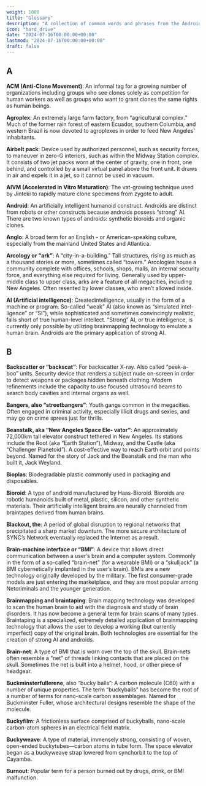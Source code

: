 ```yaml
---
weight: 1000
title: "Glossary"
description: "A collection of common words and phrases from the Android Universe"
icon: "hard_drive"
date: "2024-07-16T00:00:00+00:00"
lastmod: "2024-07-16T00:00:00+00:00"
draft: false
---
```

## A

**ACM (Anti-Clone Movement)**: An informal tag for a growing number of organizations including groups who see clones solely as competition for human workers as well as groups who want to grant clones the same rights as human beings.

**Agroplex**: An extremely large farm factory, from “agricultural complex.” Much of the former rain forest of eastern Ecuador, southern Columbia, and western Brazil is now devoted to agroplexes in order to feed New Angeles’ inhabitants.

**Airbelt pack**: Device used by authorized personnel, such as security forces, to maneuver in zero-G interiors, such as within the Midway Station complex. It consists of two jet packs worn at the center of gravity, one in front, one behind, and controlled by a small virtual panel above the front unit. It draws in air and expels it in a jet, so it cannot be used in vacuum.

**AIVM (Accelerated in Vitro Maturation)**: The vat-growing technique used by Jinteki to rapidly mature clone specimens from zygote to adult.

**Android**: An artificially intelligent humanoid construct. Androids are distinct from robots or other constructs because androids possess “strong” AI. There are two known types of androids: synthetic bioroids and organic clones.

**Anglo**: A broad term for an English - or American-speaking culture, especially from the mainland United States and Atlantica.

**Arcology or “ark”**: A “city-in-a-building.” Tall structures, rising as much as a thousand stories or more, sometimes called “towers.” Arcologies house a community complete with offices, schools, shops, malls, an internal security force, and everything else required for living. Generally used by upper-middle class to upper class, arks are a feature of all megacities, including New Angeles. Often resented by lower classes, who aren’t allowed inside.

 **AI (Artificial intelligence)**: Createdintelligence, usually in the form of a machine or program. So-called “weak” AI (also known as “simulated intel-ligence” or “SI”), while sophisticated and sometimes convincingly realistic, falls short of true human-level intellect. “Strong” AI, or true intelligence, is currently only possible by utilizing brainmapping technology to emulate a human brain. Androids are the primary application of strong AI.

## B

**Backscatter or “backscat”**: For backscatter X-ray. Also called “peek-a-boo” units. Security device that renders a subject nude on-screen in order to detect weapons or packages hidden beneath clothing. Modern refinements include the capacity to use focused ultrasound beams to search body cavities and internal organs as well. 

**Bangers, also “streetbangers”**: Youth gangs common in the megacities. Often engaged in criminal activity, especially illicit drugs and sexies, and may go on crime sprees just for thrills.

**Beanstalk, aka “New Angeles Space Ele-
vator”**: An approximately 72,000km tall elevator construct tethered in New Angeles. Its stations include the Root (aka “Earth Station”), Midway, and the Castle (aka “Challenger Planetoid”). A cost-effective way to reach Earth orbit and points beyond. Named for the story of Jack and the Beanstalk and the man who built it, Jack Weyland.

**Bioplas**: Biodegradable plastic commonly used in packaging and disposables.

**Bioroid**: A type of android manufactured by Haas-Bioroid. Bioroids are robotic humanoids built of metal, plastic, silicon, and other synthetic materials. Their artificially intelligent brains are neurally channeled from braintapes derived from human brains.

**Blackout, the**: A period of global disruption to regional networks that precipitated a sharp market downturn. The more secure architecture of SYNC’s Network eventually replaced the Internet as a result.

**Brain-machine interface or “BMI”**: A device that allows direct communication between a user’s brain and a computer system. Commonly in the
form of a so-called “brain-net” (for a wearable BMI) or a “skulljack” (a BMI cybernetically implanted in the user’s brain). BMIs are a new technology originally developed by the military. The first consumer-grade models are just entering the marketplace, and they are most popular among Netcriminals and the younger generation.

**Brainmapping and braintaping**: Brain mapping technology was developed to scan the human brain to aid with the diagnosis and study of brain disorders. It has now become a general term for brain scans of many types. Braintaping is a specialized, extremely detailed application of brainmapping technology that allows the user to develop a working (but currently imperfect) copy of the original brain. Both technologies are essential for the creation of strong AI and androids.

**Brain-net**: A type of BMI that is worn over the top of the skull. Brain-nets often resemble a “net” of threads linking contacts that are placed on the skull. Sometimes the net is built into a helmet, hood, or other piece of headgear.

**Buckminsterfullerene**, also “bucky balls”: A carbon molecule (C60) with a number of unique properties. The term “buckyballs” has become the root of a number of terms for nano-scale carbon assemblages. Named for Buckminster Fuller, whose architectural designs resemble the shape of the molecule.

**Buckyfilm**: A frictionless surface comprised of buckyballs, nano-scale carbon-atom spheres in an electrical field matrix.

**Buckyweave**: A type of material, immensely strong, consisting of woven, open-ended buckytubes—carbon atoms in tube form. The space elevator began as a buckyweave strap lowered from synchorbit to the top of Cayambe.

**Burnout**: Popular term for a person burned out by drugs, drink, or BMI malfunction.

